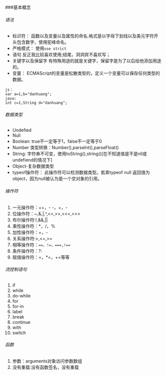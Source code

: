 ###基本概念
###### 语法
- 标识符：
函数以及变量以及属性的命名.格式是以字母下划线以及美元字符开头包含数字，使用驼峰命名。
- 严格模式：
使用`use strict`
- 语句
反正我比较喜欢使用;结尾，洞洞宾不喜欢写；
- 关键字以及保留字
有特殊用途的就是关键字，保留字是为了以后给他添加用途的。
- 变量：
ECMAScript的变量是松散类型的，定义一个变量可以保存任何类型的数据。

```
js：
var a=1,b="danhuang";
java:
int c=1,String d="danhuang";
```
###### 数据类型
-  Undefied
-  Null
-  Boolean:
true不一定等于1，false不一定等于0
-  Number
类型转换：Number(),parseInt(),parseFloat()
-  String:
字符串不可变，使用toString(),string()[在不知道值是不是nll或undefiend的情况下]
- Object-复杂数据类型
- typeof操作符：
此操作符可以检测数据类型。氮素typeof null 返回值为object，因为null被认为是一个空对象的引用。
###### 操作符
1. 一元操作符：++，- -，+，-
2. 位操作符：~,&,|,^,<<,>>,<<<,>>>
3. 布尔操作符:!,&&,||
4. 乘性操作符：*，/，%
5. 加性操作符：+，-
6. 关系操作符:>,<=,>=
7. 相等操作符：`==，!=，===,!==`
8. 条件操作符：?:
9. 赋值操作符：=，*=，+=等等

###### 流控制语句
1. if
2.  while
3.  do-while
4.  for
5.  for-in
6.  label
7.  break
8.  continue
9.  with
10. switch

###### 函数
1. 参数：arguments对象访问参数数组
2. 没有重载:没有函数签名，没有重载
